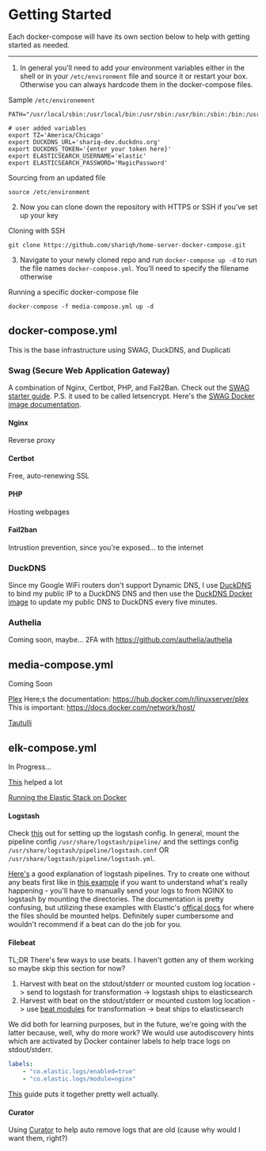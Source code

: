 # Getting Started

Each docker-compose will have its own section below to help with getting started as needed.

---

1. In general you'll need to add your environment variables either in the shell or in your `/etc/environment` file and source it or restart your box. Otherwise you can always hardcode them in the docker-compose files.

Sample `/etc/environement`
```
PATH="/usr/local/sbin:/usr/local/bin:/usr/sbin:/usr/bin:/sbin:/bin:/usr/games:/usr/local/games:/snap/bin"

# user added variables
export TZ='America/Chicago'
export DUCKDNS_URL='shariq-dev.duckdns.org'
export DUCKDNS_TOKEN='{enter your token here}'
export ELASTICSEARCH_USERNAME='elastic'
export ELASTICSEARCH_PASSWORD='MagicPassword'
```

Sourcing from an updated file
```
source /etc/environment
```

2. Now you can clone down the repository with HTTPS or SSH if you've set up your key

Cloning with SSH
```
git clone https://github.com/shariqh/home-server-docker-compose.git
```

3. Navigate to your newly cloned repo and run `docker-compose up -d` to run the file names `docker-compose.yml`. You'll need to specify the filename otherwise

Running a specific docker-compose file
```
docker-compose -f media-compose.yml up -d
```

<!-- Each Image should have a link to the dockerhub page and some documentation (git, starter guide, etc.) -->

## docker-compose.yml

This is the base infrastructure using SWAG, DuckDNS, and Duplicati

### Swag (Secure Web Application Gateway)

A combination of Nginx, Certbot, PHP, and Fail2Ban. Check out the [SWAG starter guide](https://blog.linuxserver.io/2019/04/25/letsencrypt-nginx-starter-guide/#creatingaletsencryptcontainer).
P.S. it used to be called letsencrypt. Here's the 
[SWAG Docker image documentation](https://hub.docker.com/r/linuxserver/swag).

#### Nginx

Reverse proxy

#### Certbot

Free, auto-renewing SSL

#### PHP

Hosting webpages

#### Fail2ban

Intrustion prevention, since you're exposed... to the internet

### DuckDNS

Since my Google WiFi routers don't support Dynamic DNS, I use [DuckDNS](https://www.duckdns.org/) to bind my public IP to a DuckDNS DNS and then use the [DuckDNS Docker image](https://hub.docker.com/r/linuxserver/duckdns/) to update my public DNS to DuckDNS every five minutes.

### Authelia

Coming soon, maybe... 2FA with https://github.com/authelia/authelia

## media-compose.yml

Coming Soon

[Plex](plex.tv)
Here;s the documentation: https://hub.docker.com/r/linuxserver/plex
This is important: https://docs.docker.com/network/host/


[Tautulli](https://github.com/Tautulli/Tautulli)

## elk-compose.yml

In Progress...

[This](https://github.com/deviantony/docker-elk) helped a lot

[Running the Elastic Stack on Docker](https://www.elastic.co/guide/en/elastic-stack-get-started/current/get-started-docker.html)

#### Logstash
Check [this](https://www.elastic.co/guide/en/logstash/current/docker-config.html) out for setting up the logstash config. In general, mount the pipeline config `/usr/share/logstash/pipeline/` and the settings config `/usr/share/logstash/pipeline/logstash.conf` OR `/usr/share/logstash/pipeline/logstash.yml`.

[Here's](https://cloudaffaire.com/how-to-create-a-pipeline-in-logstash/) a good explanation of logstash pipelines. Try to create one without any beats first like in [this example](https://rzetterberg.github.io/nginx-elk-logging.html) if you want to understand what's really happening - you'll have to manually send your logs to from NGINX to logstash by mounting the directories. The documentation is pretty confusing, but utilizing these examples with Elastic's [offical docs](https://www.elastic.co/guide/en/logstash/current/dir-layout.html#docker-layout) for where the files should be mounted helps. Definitely super cumbersome and wouldn't recommend if a beat can do the job for you.

#### Filebeat
TL;DR There's few ways to use beats. I haven't gotten any of them working so maybe skip this section for now?

1. Harvest with beat on the stdout/stderr or mounted custom log location -> send to logstash for transformation -> logstash ships to elasticsearch
2. Harvest with beat on the stdout/stderr or mounted custom log location -> use [beat modules](https://www.elastic.co/guide/en/beats/metricbeat/current/metricbeat-modules.html) for transformation -> beat ships to elasticsearch

We did both for learning purposes, but in the future, we're going with the latter because, well, why do more work? We would use autodiscovery hints which are activated by Docker container labels to help trace logs on stdout/stderr.

```yml
labels:
	- "co.elastic.logs/enabled=true"
	- "co.elastic.logs/module=nginx"
```

[This](http://blog.immanuelnoel.com/2019/04/12/a-log-analyzer-with-elk-stack-nginx-and-docker/) guide puts it together pretty well actually.

#### Curator
Using [Curator](https://hub.docker.com/r/bitnami/elasticsearch-curator/) to help auto remove logs that are old (cause why would I want them, right?)